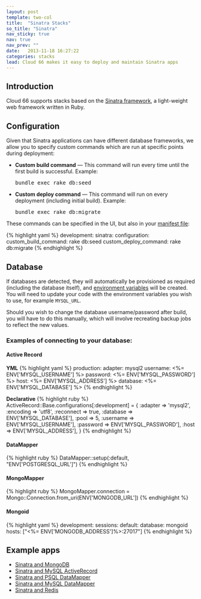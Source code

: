 ```yaml
---
layout: post
template: two-col
title:  "Sinatra Stacks"
so_title: "Sinatra"
nav_sticky: true
nav: true
nav_prev: ""
date:   2013-11-18 16:27:22
categories: stacks
lead: Cloud 66 makes it easy to deploy and maintain Sinatra apps
---
```



## Introduction

Cloud 66 supports stacks based on the [Sinatra framework](http://www.sinatrarb.com/), a light-weight web framework written in Ruby.

## Configuration

Given that Sinatra applications can have different database frameworks, we allow you to specify custom commands which are run at specific points during deployment:

<ul>
  <li>
    <p>
      <strong>Custom build command</strong> &mdash; This command will run every time until the first build is successful. Example:
    </p>
    <p>
      <kbd>bundle exec rake db:seed</kbd>
    </p>
  </li>
  <li>
    <p>
<strong>Custom deploy command</strong> &mdash; This command will run on every deployment (including initial build). Example:
    </p>
    <p>
      <kbd>bundle exec rake db:migrate</kbd>
    </p>
  </li>
</ul>


These commands can be specified in the UI, but also in your [manifest file](http://help.cloud66.com/stack-features/manifest-files.html):


{% highlight yaml %}
development:
    sinatra:
        configuration:
            custom_build_command: rake db:seed
            custom_deploy_command: rake db:migrate
{% endhighlight %}

## Database

If databases are detected, they will automatically be provisioned as required (including the database itself), and [environment variables](http://help.cloud66.com/stack-features/assign-env-vars.html) will be created. You will need to update your code with the environment variables you wish to use, for example `MYSQL_URL`.

Should you wish to change the database username/password after build, you will have to do this manually, which will involve recreating backup jobs to reflect the new values.

### Examples of connecting to your database:
#### Active Record

**YML**
{% highlight yaml %}
production:
  adapter: mysql2
  username: <%= ENV['MYSQL_USERNAME'] %>
  password: <%= ENV['MYSQL_PASSWORD'] %>
  host: <%= ENV['MYSQL_ADDRESS'] %>
  database: <%= ENV['MYSQL_DATABASE'] %>
{% endhighlight %}

**Declarative**
{% highlight ruby %}
ActiveRecord::Base.configurations[:development] = {
  :adapter   => 'mysql2',
  :encoding  => 'utf8',
  :reconnect => true,
  :database  => ENV['MYSQL_DATABASE'],
  :pool      => 5,
  :username  => ENV['MYSQL_USERNAME'],
  :password  => ENV['MYSQL_PASSWORD'],
  :host      => ENV['MYSQL_ADDRESS'],
}
{% endhighlight %}

#### DataMapper
{% highlight ruby %}
DataMapper::setup(:default, "ENV['POSTGRESQL_URL']")
{% endhighlight %}

#### MongoMapper
{% highlight ruby %}
MongoMapper.connection = Mongo::Connection.from_uri(ENV['MONGODB_URL'])
{% endhighlight %}

#### Mongoid
{% highlight yaml %}
development:
  sessions:
    default:
      database: mongoid
      hosts: ["<%= ENV['MONGODB_ADDRESS']%>:27017"]
{% endhighlight %}

## Example apps

* <a href="https://www.cloud66.com/stacks/new?eduid=sinatra_mongodb" target="_blank">Sinatra and MongoDB</a>
* <a href="https://www.cloud66.com/stacks/new?eduid=sinatra_mysql_ar" target="_blank">Sinatra and MySQL ActiveRecord</a>
* <a href="https://www.cloud66.com/stacks/new?eduid=sinatra_psql_dm" target="_blank">Sinatra and PSQL DataMapper</a>
* <a href="https://www.cloud66.com/stacks/new?eduid=sinatra_mysql_dm" target="blank">Sinatra and MySQL DataMapper</a>
* <a href="https://www.cloud66.com/stacks/new?eduid=sinatra_redis" target="blank">Sinatra and Redis</a>